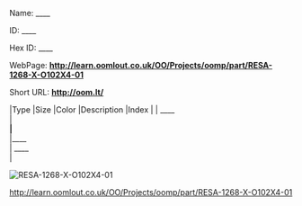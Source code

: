 

 
Name: ____

ID: ____

Hex ID: ____

WebPage: __http://learn.oomlout.co.uk/OO/Projects/oomp/part/RESA-1268-X-O102X4-01__

Short URL: __http://oom.lt/__


|Type   |Size   |Color   |Description   |Index   |
| ____ <br>  | ____<br>   |____<br>    |____<br>    | ____<br>  |


![RESA-1268-X-O102X4-01](http://oomlout.com/oomp-gen/parts/RESA-1268-X-O102X4-01/RESA-1268-X-O102X4-01_420.jpg)


 http://learn.oomlout.co.uk/OO/Projects/oomp/part/RESA-1268-X-O102X4-01

